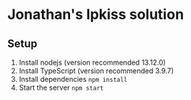 # Jonathan's Ipkiss solution

## Setup
1. Install nodejs (version recommended 13.12.0)
1. Install TypeScript (version recommended 3.9.7)
1. Install dependencies `npm install`
1. Start the server `npm start`
